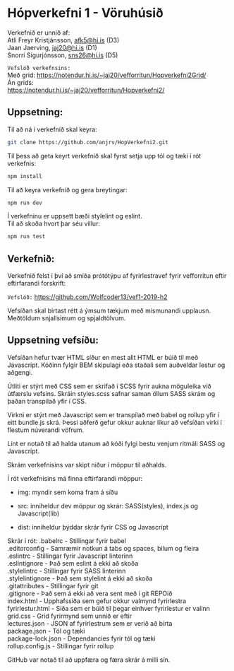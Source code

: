 # Hópverkefni 1 - Vöruhúsið
Verkefnið er unnið af:<br/>
Atli Freyr Kristjánsson, afk5@hi.is (D3)<br/>
Jaan Jaerving, jaj20@hi.is (D1)<br/>
Snorri Sigurjónsson, sns26@hi.is (D5)

<code>Vefslóð verkefnsins:</code><br/>
Með grid: https://notendur.hi.is/~jaj20/vefforritun/Hopverkefni2Grid/<br/>
Án grids:<br/>
https://notendur.hi.is/~jaj20/vefforritun/Hopverkefni2/

## Uppsetning: 

Til að ná í verkefnið skal keyra:
```sh
git clone https://github.com/anjrv/HopVerkefni2.git
```

Til þess að geta keyrt verkefnið skal fyrst setja upp tól og tæki í rót verkefnis:
```sh
npm install
```

Til að keyra verkefnið og gera breytingar:
```sh
npm run dev
```

Í verkefninu er uppsett bæði stylelint og eslint.<br/>
Til að skoða hvort þar séu villur:
```sh
npm run test
```

## Verkefnið:

Verkefnið felst í því að smíða prótótýpu af fyrirlestravef fyrir vefforritun eftir eftirfarandi forskrift:

<code>Vefslóð:</code>
https://github.com/Wolfcoder13/vef1-2019-h2

Vefsíðan skal birtast rétt á ýmsum tækjum með mismunandi upplausn. Meðtöldum snjallsímum og spjaldtölvum.

## Uppsetning vefsíðu:

Vefsíðan hefur tvær HTML síður en mest allt HTML er búið til með Javascript. Kóðinn fylgir BEM skipulagi eða staðali sem auðveldar lestur og aðgengi.

Útliti er stýrt með CSS sem er skrifað í SCSS fyrir aukna möguleika við útfærslu vefsins. Skráin styles.scss safnar saman öllum SASS skrám og þaðan transpilað yfir í CSS. 

Virkni er stýrt með Javascript sem er transpilað með babel og rollup yfir í eitt bundle.js skrá. Þessi aðferð gefur okkur auknar líkur að vefsíðan virki í flestum núverandi vöfrum.

Lint er notað til að halda utanum að kóði fylgi bestu venjum ritmáli SASS og Javascript. 

Skrám verkefnisins var skipt niður í möppur til aðhalds. 

Í rót verkefnisins má finna eftirfarandi möppur:

- img:
myndir sem koma fram á síðu

- src:
inniheldur dev möppur og skrár: SASS(styles), index.js og Javascript(lib)

- dist:
inniheldur þýddar skrár fyrir CSS og Javascript

Skrár í rót:
.babelrc - Stillingar fyrir babel<br/>
.editorconfig - Samræmir notkun á tabs og spaces, bilum og fleira<br/>
.eslintrc - Stillingar fyrir Javascript linterinn<br/>
.eslintignore - Það sem eslint á ekki að skoða<br/>
.stylelintrc - Stillingar fyrir SASS linterinn<br/>
.stylelintignore - Það sem stylelint á ekki að skoða<br/>
.gitattributes - Stillingar fyrir git<br/>
.gitignore - Það sem á ekki að vera sent með í git REPOið<br/>
index.html - Upphafssíða sem gefur okkur valmynd fyrirlestra<br/>
fyrirlestur.html - Síða sem er búið til þegar einhver fyrirlestur er valinn<br/>
grid.css - Grid fyrirmynd sem unnið er eftir<br/>
lectures.json - JSON af fyrirlestrum sem er verið að birta<br/>
package.json - Tól og tæki<br/>
package-lock.json - Dependancies fyrir tól og tæki<br/>
rollup.config.js - Stillingar fyrir rollup

GitHub var notað til að uppfæra og færa skrár á milli sín. 
